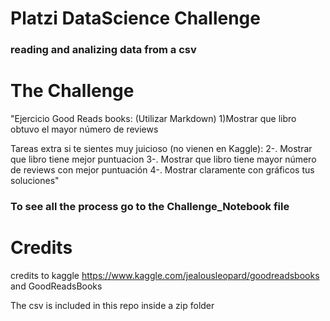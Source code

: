 # Platzi DataScience Challenge
### reading and analizing data from a csv

# The Challenge
"Ejercicio Good Reads books: (Utilizar Markdown)
1)Mostrar que libro obtuvo el mayor número de reviews

Tareas extra si te sientes muy juicioso (no vienen en Kaggle):
2-. Mostrar que libro tiene mejor puntuacion
3-. Mostrar que libro tiene mayor número de reviews con mejor puntuación
4-. Mostrar claramente con gráficos tus soluciones"	

### To see all the process go to the Challenge_Notebook file

# Credits
credits to kaggle https://www.kaggle.com/jealousleopard/goodreadsbooks
and GoodReadsBooks

The csv is included in this repo inside a zip folder

